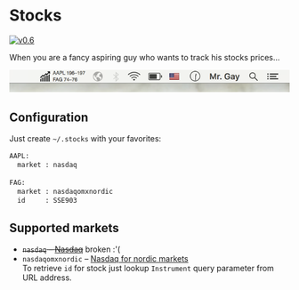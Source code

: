 Stocks
======
[![v0.6](https://img.shields.io/badge/download-v0.6-brightgreen.svg)](https://github.com/arbitrary-dev/stocks/releases/download/v0.6/stocks-0.6.zip)

When you are a fancy aspiring guy who wants to track his stocks prices…

![screenshot](https://github.com/arbitrary-dev/stocks/raw/master/screenshot.png "screenshot")

## Configuration

Just create `~/.stocks` with your favorites:

```
AAPL:
  market : nasdaq

FAG:
  market : nasdaqomxnordic
  id     : SSE903
```

## Supported markets

- ~~`nasdaq` – [Nasdaq](https://www.nasdaq.com)~~ broken :'(
- `nasdaqomxnordic` – [Nasdaq for nordic markets](http://www.nasdaqomxnordic.com)  
  To retrieve `id` for stock just lookup `Instrument` query parameter from URL
  address.
